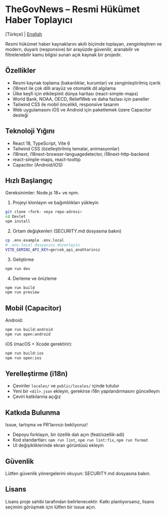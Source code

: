 # TheGovNews – Resmi Hükümet Haber Toplayıcı

[Türkçe] | [English](README.md)

Resmi hükümet haber kaynaklarını akıllı biçimde toplayan, zenginleştiren ve modern, duyarlı (responsive) bir arayüzde güvenilir, aranabilir ve filtrelenebilir kamu bilgisi sunan açık kaynak bir projedir.

## Özellikler
- Resmi kaynak toplama (bakanlıklar, kurumlar) ve zenginleştirilmiş içerik
- i18next ile çok dilli arayüz ve otomatik dil algılama
- Ülke keşfi için etkileşimli dünya haritası (react-simple-maps)
- World Bank, NOAA, OECD, ReliefWeb ve daha fazlası için paneller
- Tailwind CSS ile mobil öncelikli, responsive tasarım
- Web uygulamasını iOS ve Android için paketlemek üzere Capacitor desteği

## Teknoloji Yığını
- React 18, TypeScript, Vite 6
- Tailwind CSS (özelleştirilmiş temalar, animasyonlar)
- i18next, i18next-browser-languagedetector, i18next-http-backend
- react-simple-maps, react-tooltip
- Capacitor (Android/iOS)

## Hızlı Başlangıç
Gereksinimler: Node.js 18+ ve npm.

1) Projeyi klonlayın ve bağımlılıkları yükleyin
```bash
git clone <fork- veya repo-adresi>
cd Devlet
npm install
```

2) Ortam değişkenleri (SECURITY.md dosyasına bakın)
```bash
cp .env.example .env.local
# .env.local dosyasını düzenleyin
VITE_GEMINI_API_KEY=gercek_api_anahtariniz
```

3) Geliştirme
```bash
npm run dev
```

4) Derleme ve önizleme
```bash
npm run build
npm run preview
```

## Mobil (Capacitor)
Android:
```bash
npm run build:android
npm run open:android
```

iOS (macOS + Xcode gerektirir):
```bash
npm run build:ios
npm run open:ios
```

## Yerelleştirme (i18n)
- Çeviriler `locales/` ve `public/locales/` içinde tutulur
- Yeni bir `<dil>.json` ekleyin, gerekirse i18n yapılandırmasını güncelleyin
- Çeviri katkılarına açığız

## Katkıda Bulunma
Issue, tartışma ve PR’larınızı bekliyoruz!
- Depoyu forklayın, bir özellik dalı açın (feat/ozellik-adi)
- Kod standartları: `npm run lint`, `npm run lint:fix`, `npm run format`
- UI değişikliklerinde ekran görüntüsü ekleyin

## Güvenlik
Lütfen güvenlik yönergelerini okuyun: SECURITY.md dosyasına bakın.

## Lisans
Lisans proje sahibi tarafından belirlenecektir. Katkı planlıyorsanız, lisans seçimini görüşmek için lütfen bir issue açın.
